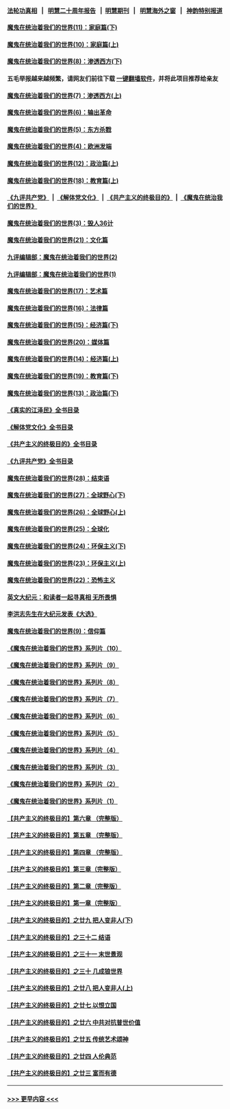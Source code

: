 #### [法轮功真相](https://github.com/gfw-breaker/truth/blob/master/README.md?t=0) &nbsp;&nbsp;|&nbsp;&nbsp; [明慧二十周年报告](https://github.com/gfw-breaker/mh-reports/blob/master/README.md?t=0) &nbsp;&nbsp;|&nbsp;&nbsp;[明慧期刊](https://github.com/gfw-breaker/mh-qikan) &nbsp;&nbsp;|&nbsp;&nbsp; [明慧海外之窗](https://github.com/gfw-breaker/mh-news/blob/master/README.md?t=0) &nbsp;&nbsp;|&nbsp;&nbsp; [神韵特别报道](https://github.com/gfw-breaker/mh-news/blob/master/shenyun.md?t=0)
#### [魔鬼在统治着我们的世界(11)：家庭篇(下)](../pages/nsc422/n10440961.md?t=11301201) 
#### [魔鬼在统治着我们的世界(10)：家庭篇(上)](../pages/nsc422/n10435448.md?t=11301201) 
#### [魔鬼在统治着我们的世界(8)：渗透西方(下)](../pages/nsc422/n10429603.md?t=11301201) 
#### 五毛举报越来越频繁，请网友们前往下载 [一键翻墙软件](https://github.com/gfw-breaker/ssr-accounts)，并将此项目推荐给亲友
#### [魔鬼在统治着我们的世界(7)：渗透西方(上)](../pages/nsc422/n10426013.md?t=11301201) 
#### [魔鬼在统治着我们的世界(6)：输出革命](../pages/nsc422/n10421536.md?t=11301201) 
#### [魔鬼在统治着我们的世界(5)：东方杀戮](../pages/nsc422/n10417707.md?t=11301201) 
#### [魔鬼在统治着我们的世界(4)：欧洲发端](../pages/nsc422/n10414890.md?t=11301201) 
#### [魔鬼在统治着我们的世界(12)：政治篇(上)](../pages/nsc422/n10444576.md?t=11301201) 
#### [魔鬼在统治着我们的世界(18)：教育篇(上)](../pages/nsc422/n10526970.md?t=11301201) 
#### [《九评共产党》](https://github.com/begood0513/9ping.md/blob/master/README.md) &nbsp;|&nbsp; [《解体党文化》](../../../../jtdwh.md/blob/master/README.md)  &nbsp;|&nbsp; [《共产主义的终极目的》](../../../../gczydzjmd.md/blob/master/README.md) &nbsp;|&nbsp; [《魔鬼在统治我们的世界》](../../../../mgztzwmdsj.md/blob/master/README.md) 
#### [魔鬼在统治着我们的世界(3)：毁人36计](../pages/nsc422/n10411583.md?t=11301201) 
#### [魔鬼在统治着我们的世界(21)：文化篇](../pages/nsc422/n10597706.md?t=11301201) 
#### [九评编辑部：魔鬼在统治着我们的世界(2)](../pages/nsc422/n10410036.md?t=11301201) 
#### [九评编辑部：魔鬼在统治着我们的世界(1)](../pages/nsc422/n10406825.md?t=11301201) 
#### [魔鬼在统治着我们的世界(17)：艺术篇](../pages/nsc422/n10499093.md?t=11301201) 
#### [魔鬼在统治着我们的世界(16)：法律篇](../pages/nsc422/n10485969.md?t=11301201) 
#### [魔鬼在统治着我们的世界(15)：经济篇(下)](../pages/nsc422/n10469975.md?t=11301201) 
#### [魔鬼在统治着我们的世界(20)：媒体篇](../pages/nsc422/n10586579.md?t=11301201) 
#### [魔鬼在统治着我们的世界(14)：经济篇(上)](../pages/nsc422/n10457370.md?t=11301201) 
#### [魔鬼在统治着我们的世界(19)：教育篇(下)](../pages/nsc422/n10564808.md?t=11301201) 
#### [魔鬼在统治着我们的世界(13)：政治篇(下)](../pages/nsc422/n10448270.md?t=11301201) 
#### [《真实的江泽民》全书目录](../pages/nsc422/n13721399.md?t=11301201) 
#### [《解体党文化》全书目录](../pages/nsc422/n13721157.md?t=11301201) 
#### [《共产主义的终极目的》全书目录](../pages/nsc422/n13721048.md?t=11301201) 
#### [《九评共产党》全书目录](../pages/nsc422/n13708085.md?t=11301201) 
#### [魔鬼在统治着我们的世界(28)：结束语](../pages/nsc422/n10936246.md?t=11301201) 
#### [魔鬼在统治着我们的世界(27)：全球野心(下)](../pages/nsc422/n10928319.md?t=11301201) 
#### [魔鬼在统治着我们的世界(26)：全球野心(上)](../pages/nsc422/n10900318.md?t=11301201) 
#### [魔鬼在统治着我们的世界(25)：全球化](../pages/nsc422/n10788205.md?t=11301201) 
#### [魔鬼在统治着我们的世界(24)：环保主义(下)](../pages/nsc422/n10695307.md?t=11301201) 
#### [魔鬼在统治着我们的世界(23)：环保主义(上)](../pages/nsc422/n10688613.md?t=11301201) 
#### [魔鬼在统治着我们的世界(22)：恐怖主义](../pages/nsc422/n10614727.md?t=11301201) 
#### [英文大纪元：和读者一起寻真相 无所畏惧](../pages/nsc422/n12542027.md?t=11301201) 
#### [李洪志先生在大纪元发表《大选》](../pages/nsc422/n12534746.md?t=11301201) 
#### [魔鬼在统治着我们的世界(9)：信仰篇](../pages/nsc422/n10432159.md?t=11301201) 
#### [《魔鬼在统治着我们的世界》系列片（10）](../pages/nsc422/n12292670.md?t=11301201) 
#### [《魔鬼在统治着我们的世界》系列片（9）](../pages/nsc422/n12290859.md?t=11301201) 
#### [《魔鬼在统治着我们的世界》系列片（8）](../pages/nsc422/n12287445.md?t=11301201) 
#### [《魔鬼在统治着我们的世界》系列片（7）](../pages/nsc422/n12283425.md?t=11301201) 
#### [《魔鬼在统治着我们的世界》系列片（6）](../pages/nsc422/n12282314.md?t=11301201) 
#### [《魔鬼在统治着我们的世界》系列片（5）](../pages/nsc422/n12281419.md?t=11301201) 
#### [《魔鬼在统治着我们的世界》系列片（4）](../pages/nsc422/n12274024.md?t=11301201) 
#### [《魔鬼在统治着我们的世界》系列片（3）](../pages/nsc422/n12271322.md?t=11301201) 
#### [《魔鬼在统治着我们的世界》系列片（2）](../pages/nsc422/n12269049.md?t=11301201) 
#### [《魔鬼在统治着我们的世界》系列片（1）](../pages/nsc422/n12267575.md?t=11301201) 
#### [【共产主义的终极目的】第六章 （完整版）](../pages/nsc422/n11428913.md?t=11301201) 
#### [【共产主义的终极目的】第五章 （完整版）](../pages/nsc422/n11428912.md?t=11301201) 
#### [【共产主义的终极目的】第四章 （完整版）](../pages/nsc422/n11428907.md?t=11301201) 
#### [【共产主义的终极目的】第三章（完整版）](../pages/nsc422/n11428848.md?t=11301201) 
#### [【共产主义的终极目的】第二章（完整版）](../pages/nsc422/n11428831.md?t=11301201) 
#### [【共产主义的终极目的】第一章（完整版）](../pages/nsc422/n11417651.md?t=11301201) 
#### [【共产主义的终极目的】之廿九 把人变非人(下)](../pages/nsc422/n11344140.md?t=11301201) 
#### [【共产主义的终极目的】之三十二 结语](../pages/nsc422/n11360535.md?t=11301201) 
#### [【共产主义的终极目的】之三十一 末世景观](../pages/nsc422/n11351129.md?t=11301201) 
#### [【共产主义的终极目的】之三十 几成狼世界](../pages/nsc422/n11348280.md?t=11301201) 
#### [【共产主义的终极目的】之廿八 把人变非人(上)](../pages/nsc422/n11340492.md?t=11301201) 
#### [【共产主义的终极目的】之廿七 以恨立国](../pages/nsc422/n11336944.md?t=11301201) 
#### [【共产主义的终极目的】之廿六 中共对抗普世价值](../pages/nsc422/n11324785.md?t=11301201) 
#### [【共产主义的终极目的】之廿五 传统艺术颂神](../pages/nsc422/n11296396.md?t=11301201) 
#### [【共产主义的终极目的】之廿四 人伦典范](../pages/nsc422/n11296397.md?t=11301201) 
#### [【共产主义的终极目的】之廿三 富而有德](../pages/nsc422/n11283598.md?t=11301201) 

----
#### [ >>> 更早内容 <<< ](../indexes/nsc422-earlier.md)
